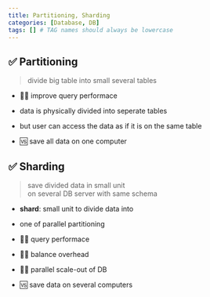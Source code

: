 ```yaml
---
title: Partitioning, Sharding
categories: [Database, DB]
tags: [] # TAG names should always be lowercase
---
```


## ✅ Partitioning

> divide big table into small several tables <br>

- 👍🏻 improve query performace
- data is physically divided into seperate tables
- but user can access the data as if it is on the same table

- 🆚 save all data on one computer

## ✅ Sharding

> save divided data in small unit <br>
> on several DB server with same schema <br>

- **shard**: small unit to divide data into
- one of parallel partitioning

- 👍🏻 query performace
- 👍🏻 balance overhead
- 👍🏻 parallel scale-out of DB

- 🆚 save data on several computers
